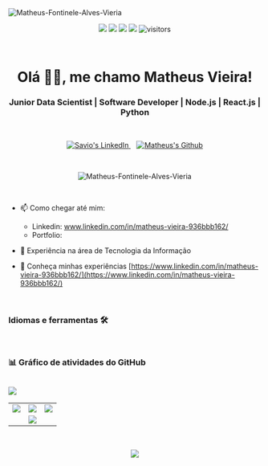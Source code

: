 <img src="https://github.com/Matheus-Fontinele-Alves-Vieria/Matheus-Fontinele-Alves-Vieria/blob/main/.github/workflows/banner.png?raw=true" alt="Matheus-Fontinele-Alves-Vieria" />

<br>

<p align="center">
    <a href="https://github.com/Matheus-Fontinele-Alves-Vieria/Matheus-Fontinele-Alves-Vieria"><img src="https://img.shields.io/badge/status-updating-brightgreen.svg"></a>
    <a href="https://github.com/Matheus-Fontinele-Alves-Vieria/Matheus-Fontinele-Alves-Vieria/graphs/contributors"><img src="https://img.shields.io/github/contributors/Matheus-Fontinele-Alves-Vieria/Matheus-Fontinele-Alves-Vieria?color=blue"></a>
    <a href="https://github.com/Matheus-Fontinele-Alves-Vieria"><img src="https://img.shields.io/github/stars/Matheus-Fontinele-Alves-Vieria.svg?color=blue&logo=github"></a>
    <a href="https://github.com/Matheus-Fontinele-Alves-Vieria/Matheus-Fontinele-Alves-Vieria/network/members"><img src="https://img.shields.io/github/forks/Matheus-Fontinele-Alves-Vieria/Matheus-Fontinele-Alves-Vieria.svg?color=blue&logo=github"></a>
    <img src="https://visitor-badge.laobi.icu/badge?page_id=Matheus-Fontinele-Alves-Vieria.Matheus-Fontinele-Alves-Vieria" alt="visitors"/>
</p>

<br>

<h1 align="center">Olá 👏🏽, me chamo Matheus Vieira!</h1>
<h3 align="center">Junior Data Scientist | Software Developer | Node.js | React.js | Python</h3>

<br>

<p align="center">
  <a target="_blank" href="https://www.linkedin.com/in/">
    <img src="https://img.shields.io/badge/-Linkedin-6633cc?style=flat-square&logo=Linkedin&logoColor=3f72af&color=112d4e&link=https://www.linkedin.com/in/savio-lopes/" alt="Savio's LinkedIn" />
  </a> &nbsp;&nbsp;
  <a target="_blank" href="https://github.com/Matheus-Fontinele-Alves-Vieria/Matheus-Fontinele-Alves-Vieria">
    <img src="https://img.shields.io/badge/-Github-6633cc?style=flat-square&logo=github&logoColor=3f72af&color=112d4e&link=https://www.github.com/Matheus-Fontinele-Alves-Vieria/" alt="Matheus's Github" />
  </a>
</p>

<br>

<p align="center"> 
  <img src="https://github-profile-trophy.vercel.app/?username=Matheus-Fontinele-Alves-Vieria&theme=tokyonight" alt="Matheus-Fontinele-Alves-Vieria" />
</p>

<br>

- 📫 Como chegar até mim:

  - Linkedin: www.linkedin.com/in/matheus-vieira-936bbb162/
  - Portfolio: 
  
- 🎯 Experiência na área de Tecnologia da Informação

  

- 📄 Conheça minhas experiências [https://www.linkedin.com/in/matheus-vieira-936bbb162/](https://www.linkedin.com/in/matheus-vieira-936bbb162/)

<br>

### Idiomas e ferramentas 🛠

<br>

### 📊 Gráfico de atividades do GitHub

<br>

<img src="https://github-readme-activity-graph.cyclic.app/graph?username=Matheus-Fontinele-Alves-Vieria&theme=tokyo-night&hide_border=true&area=true" />
  
<br>

<table>
    <tr align="center">
        <td>
        <a href="https://github.com/Matheus-Fontinele-Alves-Vieria"><img src="https://github-readme-stats.vercel.app/api?username=Matheus-Fontinele-Alves-Vieria&show_icons=true&theme=tokyonight&include_all_commits=true&count_private=true"/>
        </a>
        </td>
        <td>
        <a href="https://github.com/Matheus-Fontinele-Alves-Vieria"><img src="https://github-readme-stats.vercel.app/api/top-langs/?username=Matheus-Fontinele-Alves-Vieria&theme=tokyonight&layout=compact" />
        </a>
        </td>
        <td>        
        <a href="https://github.com/Matheus-Fontinele-Alves-Vieria">
        <img src="https://github-readme-streak-stats.herokuapp.com/?user=Matheus-Fontinele-Alves-Vieria&theme=tokyonight" />
        </a>
        </td>
    </tr>
    <tr align="center">
        <td colspan="3">
<img src="https://github-readme-stats.vercel.app/api/wakatime?username=Matheus-Fontinele-Alves-Vieria&theme=tokyonight&layout=compact" />
        </td>
    </tr>
</table>

<br>

<p align="center">
  <img src="https://github.com/Matheus-Fontinele-Alves-Vieria/Matheus-Fontinele-Alves-Vieria/blob/output/github-user-contribution.svg" />
</p>
